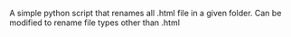 A simple python script that renames all .html file in a given folder. Can be modified to rename file types other than .html
